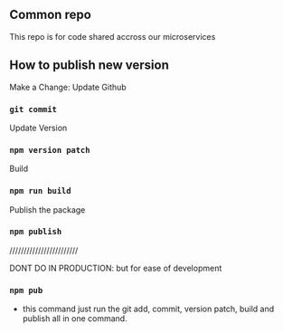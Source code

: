 

## Common repo
This repo is for code shared accross our microservices

## How to publish new version

Make a Change:
Update Github
### `git commit`

Update Version
### `npm version patch`

Build
### `npm run build`

Publish the package
### `npm publish`

////////////////////////

DONT DO IN PRODUCTION:
but for ease of development
### `npm pub`
- this command just run the git add, commit, version patch, build and publish all in one command.
